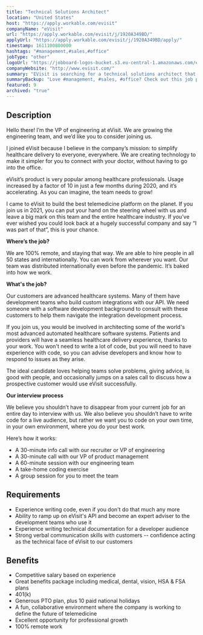```yaml
---
title: "Technical Solutions Architect"
location: "United States"
host: "https://apply.workable.com/evisit"
companyName: "eVisit"
url: "https://apply.workable.com/evisit/j/1920A349BD/"
applyUrl: "https://apply.workable.com/evisit/j/1920A349BD/apply/"
timestamp: 1611100800000
hashtags: "#management,#sales,#office"
jobType: "other"
logoUrl: "https://jobboard-logos-bucket.s3.eu-central-1.amazonaws.com/evisit"
companyWebsite: "http://www.evisit.com/"
summary: "EVisit is searching for a technical solutions architect that has experience writing technical documentation for a developer audience, so you can advise developers and know how to respond to issues as they arise."
summaryBackup: "Love #management, #sales, #office? Check out this job post!"
featured: 9
archived: "true"
---
```


## Description

Hello there! I’m the VP of engineering at eVisit. We are growing the engineering team, and we’d like you to consider joining us.

I joined eVisit because I believe in the company’s mission: to simplify healthcare delivery to everyone, everywhere. We are creating technology to make it simpler for you to connect with your doctor, without having to go into the office.

eVisit’s product is very popular among healthcare professionals. Usage increased by a factor of 10 in just a few months during 2020, and it’s accelerating. As you can imagine, the team needs to grow!

I came to eVisit to build the best telemedicine platform on the planet. If you join us in 2021, you can put your hand on the steering wheel with us and leave a big mark on this team and the entire healthcare industry. If you’ve ever wished you could look back at a hugely successful company and say “I was part of that”, this is your chance.

**Where’s the job?**

We are 100% remote, and staying that way. We are able to hire people in all 50 states and internationally. You can work from wherever you want. Our team was distributed internationally even before the pandemic. It’s baked into how we work.

**What's the job?**

Our customers are advanced healthcare systems. Many of them have development teams who build custom integrations with our API. We need someone with a software development background to consult with these customers to help them navigate the integration development process.

If you join us, you would be involved in architecting some of the world's most advanced automated healthcare software systems. Patients and providers will have a seamless healthcare delivery experience, thanks to your work. You won't need to write a lot of code, but you will need to have experience with code, so you can advise developers and know how to respond to issues as they arise.

The ideal candidate loves helping teams solve problems, giving advice, is good with people, and occasionally jumps on a sales call to discuss how a prospective customer would use eVisit successfully.

**Our interview process**

We believe you shouldn’t have to disappear from your current job for an entire day to interview with us. We also believe you shouldn’t have to write code for a live audience, but rather we want you to code on your own time, in your own environment, where you do your best work.

Here’s how it works:

*   A 30-minute info call with our recruiter or VP of engineering
*   A 30-minute call with our VP of product management
*   A 60-minute session with our engineering team
*   A take-home coding exercise
*   A group session for you to meet the team

## Requirements

*   Experience writing code, even if you don't do that much any more
*   Ability to ramp up on eVisit's API and become an expert adviser to the development teams who use it
*   Experience writing technical documentation for a developer audience
*   Strong verbal communication skills with customers -- confidence acting as the technical face of eVisit to our customers

## Benefits

*   Competitive salary based on experience
*   Great benefits package including medical, dental, vision, HSA & FSA plans
*   401(k)
*   Generous PTO plan, plus 10 paid national holidays
*   A fun, collaborative environment where the company is working to define the future of telemedicine
*   Excellent opportunity for professional growth
*   100% remote work
